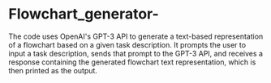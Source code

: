# Flowchart_generator-
The code uses OpenAI's GPT-3 API to generate a text-based representation of a flowchart based on a given task description. It prompts the user to input a task description, sends that prompt to the GPT-3 API, and receives a response containing the generated flowchart text representation, which is then printed as the output. 
